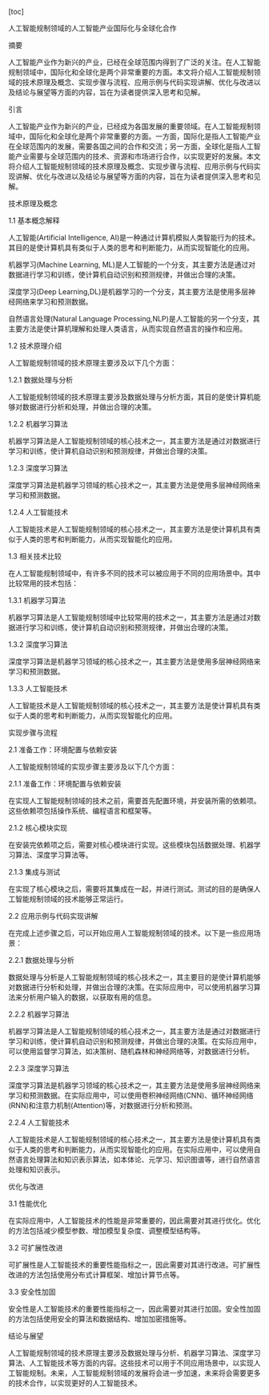 
[toc]                    
                
                
人工智能规制领域的人工智能产业国际化与全球化合作

摘要

人工智能产业作为新兴的产业，已经在全球范围内得到了广泛的关注。在人工智能规制领域中，国际化和全球化是两个非常重要的方面。本文将介绍人工智能规制领域的技术原理及概念、实现步骤与流程、应用示例与代码实现讲解、优化与改进以及结论与展望等方面的内容，旨在为读者提供深入思考和见解。

引言

人工智能产业作为新兴的产业，已经成为各国发展的重要领域。在人工智能规制领域中，国际化和全球化是两个非常重要的方面。一方面，国际化是指人工智能产业在全球范围内的发展，需要各国之间的合作和交流；另一方面，全球化是指人工智能产业需要与全球范围内的技术、资源和市场进行合作，以实现更好的发展。本文将介绍人工智能规制领域的技术原理及概念、实现步骤与流程、应用示例与代码实现讲解、优化与改进以及结论与展望等方面的内容，旨在为读者提供深入思考和见解。

技术原理及概念

1.1 基本概念解释

人工智能(Artificial Intelligence, AI)是一种通过计算机模拟人类智能行为的技术。其目的是使计算机具有类似于人类的思考和判断能力，从而实现智能化的应用。

机器学习(Machine Learning, ML)是人工智能的一个分支，其主要方法是通过对数据进行学习和训练，使计算机自动识别和预测规律，并做出合理的决策。

深度学习(Deep Learning,DL)是机器学习的一个分支，其主要方法是使用多层神经网络来学习和预测数据。

自然语言处理(Natural Language Processing,NLP)是人工智能的另一个分支，其主要方法是使计算机理解和处理人类语言，从而实现自然语言的操作和应用。

1.2 技术原理介绍

人工智能规制领域的技术原理主要涉及以下几个方面：

1.2.1 数据处理与分析

人工智能规制领域的技术原理主要涉及数据处理与分析方面，其目的是使计算机能够对数据进行分析和处理，并做出合理的决策。

1.2.2 机器学习算法

机器学习算法是人工智能规制领域的核心技术之一，其主要方法是通过对数据进行学习和训练，使计算机自动识别和预测规律，并做出合理的决策。

1.2.3 深度学习算法

深度学习算法是机器学习领域的核心技术之一，其主要方法是使用多层神经网络来学习和预测数据。

1.2.4 人工智能技术

人工智能技术是人工智能规制领域的核心技术之一，其主要方法是使计算机具有类似于人类的思考和判断能力，从而实现智能化的应用。

1.3 相关技术比较

在人工智能规制领域中，有许多不同的技术可以被应用于不同的应用场景中。其中比较常用的技术包括：

1.3.1 机器学习算法

机器学习算法是人工智能规制领域中比较常用的技术之一，其主要方法是通过对数据进行学习和训练，使计算机自动识别和预测规律，并做出合理的决策。

1.3.2 深度学习算法

深度学习算法是机器学习领域的核心技术之一，其主要方法是使用多层神经网络来学习和预测数据。

1.3.3 人工智能技术

人工智能技术是人工智能规制领域的核心技术之一，其主要方法是使计算机具有类似于人类的思考和判断能力，从而实现智能化的应用。

实现步骤与流程

2.1 准备工作：环境配置与依赖安装

人工智能规制领域的实现步骤主要涉及以下几个方面：

2.1.1 准备工作：环境配置与依赖安装

在实现人工智能规制领域的技术之前，需要首先配置环境，并安装所需的依赖项。这些依赖项包括操作系统、编程语言和框架等。

2.1.2 核心模块实现

在安装完依赖项之后，需要对核心模块进行实现。这些模块包括数据处理、机器学习算法、深度学习算法等。

2.1.3 集成与测试

在实现了核心模块之后，需要将其集成在一起，并进行测试。测试的目的是确保人工智能规制领域的技术能够正常运行。

2.2 应用示例与代码实现讲解

在完成上述步骤之后，可以开始应用人工智能规制领域的技术。以下是一些应用场景：

2.2.1 数据处理与分析

数据处理与分析是人工智能规制领域的核心技术之一，其主要目的是使计算机能够对数据进行分析和处理，并做出合理的决策。在实际应用中，可以使用机器学习算法来分析用户输入的数据，以获取有用的信息。

2.2.2 机器学习算法

机器学习算法是人工智能规制领域的核心技术之一，其主要方法是通过对数据进行学习和训练，使计算机自动识别和预测规律，并做出合理的决策。在实际应用中，可以使用监督学习算法，如决策树、随机森林和神经网络等，对数据进行分析。

2.2.3 深度学习算法

深度学习算法是机器学习领域的核心技术之一，其主要方法是使用多层神经网络来学习和预测数据。在实际应用中，可以使用卷积神经网络(CNN)、循环神经网络(RNN)和注意力机制(Attention)等，对数据进行分析和预测。

2.2.4 人工智能技术

人工智能技术是人工智能规制领域的核心技术之一，其主要方法是使计算机具有类似于人类的思考和判断能力，从而实现智能化的应用。在实际应用中，可以使用自然语言处理算法和知识表示算法，如本体论、元学习、知识图谱等，进行自然语言处理和知识表示。

优化与改进

3.1 性能优化

在实际应用中，人工智能技术的性能是非常重要的，因此需要对其进行优化。优化的方法包括减少模型参数、增加模型复杂度、调整模型结构等。

3.2 可扩展性改进

可扩展性是人工智能技术的重要性能指标之一，因此需要对其进行改进。可扩展性改进的方法包括使用分布式计算框架、增加计算节点等。

3.3 安全性加固

安全性是人工智能技术的重要性能指标之一，因此需要对其进行加固。安全性加固的方法包括使用安全的算法和数据结构、增加加密措施等。

结论与展望

人工智能规制领域的技术原理主要涉及数据处理与分析、机器学习算法、深度学习算法、人工智能技术等方面的内容。这些技术可以用于不同应用场景中，以实现人工智能规制。未来，人工智能规制领域的发展将会进一步加速，未来将会需要更多的技术合作，以实现更好的人工智能技术。

